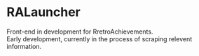 # RALauncher
Front-end in development for RretroAchievements.
<br>Early development, currently in the process of scraping relevent information.
